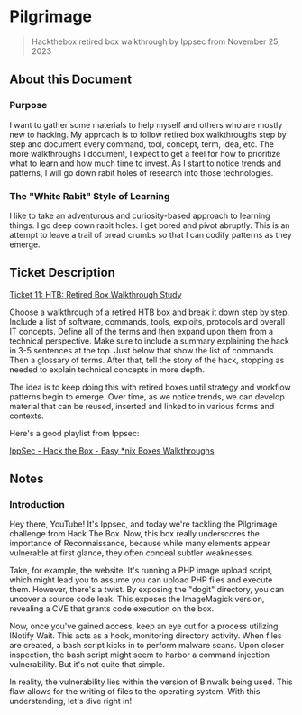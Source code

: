 # Pilgrimage
> Hackthebox retired box walkthrough by Ippsec from November 25, 2023

## About this Document

### Purpose

I want to gather some materials to help myself and others who are mostly new to hacking. My approach is to follow retired box walkthroughs step by step and document every command, tool, concept, term, idea, etc. The more walkthroughs I document, I expect to get a feel for how to prioritize what to learn and how much time to invest. As I start to notice trends and patterns, I will go down rabit holes of research into those technologies.

### The "White Rabit" Style of Learning

I like to take an adventurous and curiosity-based approach to learning things. I go deep down rabit holes. I get bored and pivot abruptly. This is an attempt to leave a trail of bread crumbs so that I can codify patterns as they emerge. 

## Ticket Description

[Ticket 11: HTB: Retired Box Walkthrough Study](https://github.com/Cyberworld-builders/academy/issues/11)

Choose a walkthrough of a retired HTB box and break it down step by step. Include a list of software, commands, tools, exploits, protocols and overall IT concepts. Define all of the terms and then expand upon them from a technical perspective. Make sure to include a summary explaining the hack in 3-5 sentences at the top. Just below that show the list of commands. Then a glossary of terms. After that, tell the story of the hack, stopping as needed to explain technical concepts in more depth.

The idea is to keep doing this with retired boxes until strategy and workflow patterns begin to emerge. Over time, as we notice trends, we can develop material that can be reused, inserted and linked to in various forms and contexts.

Here's a good playlist from Ippsec:

[IppSec - Hack the Box - Easy *nix Boxes Walkthroughs](https://www.youtube.com/playlist?list=PLqyUgadpThTKZ_ZOqeNrxair1EeYZAKT5)

## Notes

### Introduction

Hey there, YouTube! It's Ippsec, and today we're tackling the Pilgrimage challenge from Hack The Box. Now, this box really underscores the importance of Reconnaissance, because while many elements appear vulnerable at first glance, they often conceal subtler weaknesses.

Take, for example, the website. It's running a PHP image upload script, which might lead you to assume you can upload PHP files and execute them. However, there's a twist. By exposing the "dogit" directory, you can uncover a source code leak. This exposes the ImageMagick version, revealing a CVE that grants code execution on the box.

Now, once you've gained access, keep an eye out for a process utilizing INotify Wait. This acts as a hook, monitoring directory activity. When files are created, a bash script kicks in to perform malware scans. Upon closer inspection, the bash script might seem to harbor a command injection vulnerability. But it's not quite that simple.

In reality, the vulnerability lies within the version of Binwalk being used. This flaw allows for the writing of files to the operating system. With this understanding, let's dive right in!
